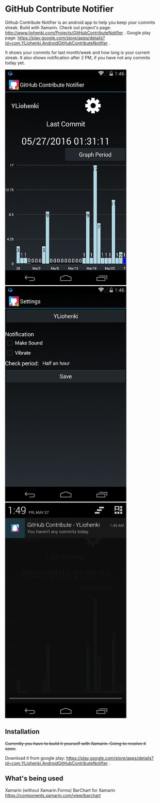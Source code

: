 # GitHub Contribute Notifier
Github Contribute Notifier is an android app to help you keep your commits streak. Build with Xamarin. Check out project's page: http://www.liohenki.com/Projects/GitHubContributeNotifier . Google play page: https://play.google.com/store/apps/details?id=com.YLiohenki.AndroidGitHubContributeNotifier .

It shows your commits for last month/week and how long is your current streak. It also shows notification after 2 PM, if you have not any commits today yet.

![Screenshot 1](screenshots/screen1.png)
![Screenshot 2](screenshots/screen2.png)
![Screenshot 3](screenshots/screen3.png)

## Installation

~~Currently you have to build it yourself with Xamarin. Going to resolve it soon.~~

Download it from google play: https://play.google.com/store/apps/details?id=com.YLiohenki.AndroidGitHubContributeNotifier .

## What's being used

Xamarin (without Xamarin.Forms)
BarChart for Xamarin https://components.xamarin.com/view/barchart

